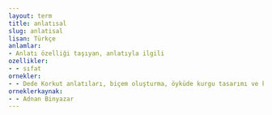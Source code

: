 ```yaml
---
layout: term
title: anlatısal
slug: anlatisal
lisan: Türkçe
anlamlar:
- Anlatı özelliği taşıyan, anlatıyla ilgili
ozellikler:
- - sıfat
ornekler:
- - Dede Korkut anlatıları, biçem oluşturma, öyküde kurgu tasarımı ve kültürel ögeleri kaynaştırma ... yönünden anlatısal bir bireşimdir.
orneklerkaynak:
- - Adnan Binyazar
---
```

